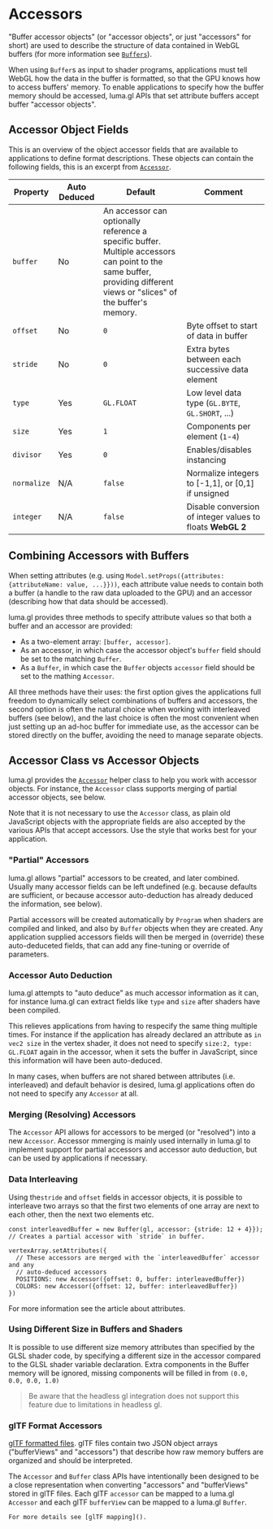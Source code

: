 # Accessors

"Buffer accessor objects" (or "accessor objects", or just "accessors" for short) are used to describe the structure of data contained in WebGL buffers (for more information see [`Buffers`](/docs/api-reference/gltools/classes/buffer)).

When using `Buffer`s as input to shader programs, applications must tell WebGL how the data in the buffer is formatted, so that the GPU knows how to access buffers' memory. To enable applications to specify how the buffer memory should be accessed, luma.gl APIs that set attribute buffers accept buffer "accessor objects".

## Accessor Object Fields

This is an overview of the object accessor fields that are available to applications to define format descriptions. These objects can contain the following fields, this is an excerpt from [`Accessor`](/docs/api-reference/gltools/classes/accessor).

| Property    | Auto Deduced | Default                                                                                                                                                                | Comment                                                    |
| ----------- | ------------ | ---------------------------------------------------------------------------------------------------------------------------------------------------------------------- | ---------------------------------------------------------- |
| `buffer`    | No           | An accessor can optionally reference a specific buffer. Multiple accessors can point to the same buffer, providing different views or "slices" of the buffer's memory. |
| `offset`    | No           | `0`                                                                                                                                                                    | Byte offset to start of data in buffer                     |
| `stride`    | No           | `0`                                                                                                                                                                    | Extra bytes between each successive data element           |
| `type`      | Yes          | `GL.FLOAT`                                                                                                                                                             | Low level data type (`GL.BYTE`, `GL.SHORT`, ...)           |
| `size`      | Yes          | `1`                                                                                                                                                                    | Components per element (`1`-`4`)                           |
| `divisor`   | Yes          | `0`                                                                                                                                                                    | Enables/disables instancing                                |
| `normalize` | N/A          | `false`                                                                                                                                                                | Normalize integers to [-1,1], or [0,1] if unsigned         |
| `integer`   | N/A          | `false`                                                                                                                                                                | Disable conversion of integer values to floats **WebGL 2** |

## Combining Accessors with Buffers

When setting attributes (e.g. using `Model.setProps({attributes: {attributeName: value, ...}}))`, each attribute value needs to contain both a buffer (a handle to the raw data uploaded to the GPU) and an accessor (describing how that data should be accessed).

luma.gl provides three methods to specify attribute values so that both a buffer and an accessor are provided:

- As a two-element array: `[buffer, accessor]`.
- As an accessor, in which case the accessor object's `buffer` field should be set to the matching `Buffer`.
- As a `Buffer`, in which case the `Buffer` objects `accessor` field should be set to the mathing `Accessor`.

All three methods have their uses: the first option gives the applications full freedom to dynamically select combinations of buffers and accessors, the second option is often the natural choice when working with interleaved buffers (see below), and the last choice is often the most convenient when just setting up an ad-hoc buffer for immediate use, as the accessor can be stored directly on the buffer, avoiding the need to manage separate objects.

## Accessor Class vs Accessor Objects

luma.gl provides the [`Accessor`](/docs/api-reference/gltools/classes/accessor) helper class to help you work with accessor objects. For instance, the `Accessor` class supports merging of partial accessor objects, see below.

Note that it is not necessary to use the `Accessor` class, as plain old JavaScript objects with the appropriate fields are also accepted by the various APIs that accept accessors. Use the style that works best for your application.

### "Partial" Accessors

luma.gl allows "partial" accessors to be created, and later combined. Usually many accessor fields can be left undefined (e.g. because defaults are sufficient, or because accessor auto-deduction has already deduced the information, see below).

Partial accessors will be created automatically by `Program` when shaders are compiled and linked, and also by `Buffer` objects when they are created. Any application supplied accessors fields will then be merged in (override) these auto-deduceted fields, that can add any fine-tuning or override of parameters.

### Accessor Auto Deduction

luma.gl attempts to "auto deduce" as much accessor information as it can, for instance luma.gl can extract fields like `type` and `size` after shaders have been compiled.

This relieves applications from having to respecify the same thing multiple times. For instance if the application has already declared an attribute as `in vec2 size` in the vertex shader, it does not need to specify `size:2, type: GL.FLOAT` again in the accessor, when it sets the buffer in JavaScript, since this information will have been auto-deduced.

In many cases, when buffers are not shared between attributes (i.e. interleaved) and default behavior is desired, luma.gl applications often do not need to specify any `Accessor` at all.

### Merging (Resolving) Accessors

The `Accessor` API allows for accessors to be merged (or "resolved") into a new `Accessor`. Accessor mmerging is mainly used internally in luma.gl to implement support for partial accessors and accessor auto deduction, but can be used by applications if necessary.

### Data Interleaving

Using the`stride` and `offset` fields in accessor objects, it is possible to interleave two arrays so that the first two elements of one array are next to each other, then the next two elements etc.

```
const interleavedBuffer = new Buffer(gl, accessor: {stride: 12 + 4}}); // Creates a partial accessor with `stride` in buffer.

vertexArray.setAttributes({
  // These accessors are merged with the `interleavedBuffer` accessor and any
  // auto-deduced accessors
  POSITIONS: new Accessor({offset: 0, buffer: interleavedBuffer})
  COLORS: new Accessor({offset: 12, buffer: interleavedBuffer})
})
```

For more information see the article about attributes.

### Using Different Size in Buffers and Shaders

It is possible to use different size memory attributes than specified by the GLSL shader code, by specifying a different size in the accessor compared to the GLSL shader variable declaration. Extra components in the Buffer memory will be ignored, missing components will be filled in from `(0.0, 0.0, 0.0, 1.0)`

> Be aware that the headless gl integration does not support this feature due to limitations in headless gl.

### glTF Format Accessors

[glTF formatted files](https://www.khronos.org/gltf/). glTF files contain two JSON object arrays ("bufferViews" and "accessors") that describe how raw memory buffers are organized and should be interpreted.

The `Accessor` and `Buffer` class APIs have intentionally been designed to be a close representation when converting "accessors" and "bufferViews" stored in glTF files. Each glTF `accessor` can be mapped to a luma.gl `Accessor` and each glTF `bufferView` can be mapped to a luma.gl `Buffer`.

`For more details see [glTF mapping]().`
